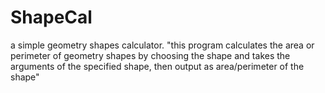 # ShapeCal
a simple geometry shapes calculator.
"this program calculates the area or perimeter of geometry
shapes by choosing the shape and takes the arguments of 
the specified shape, then output as area/perimeter of the
shape"
